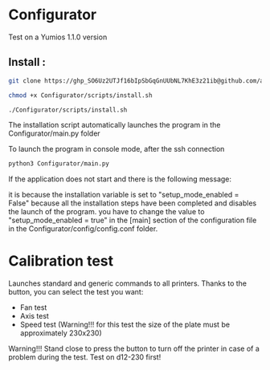 # Configurator

Test on a Yumios 1.1.0 version

## Install :
```bash
git clone https://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@github.com/adnroboticsfr/Configurator.git
```

```bash
chmod +x Configurator/scripts/install.sh
```

```bash
./Configurator/scripts/install.sh
```

The installation script automatically launches the program in the Configurator/main.py folder

To launch the program in console mode, after the ssh connection

```bash
python3 Configurator/main.py
```

If the application does not start and there is the following message:

it is because the installation variable is set to "setup_mode_enabled = False" because all the installation steps have been completed and disables the launch of the program. you have to change the value to "setup_mode_enabled = true" in the [main] section of the configuration file in the Configurator/config/config.conf folder.

# Calibration test

Launches standard and generic commands to all printers. Thanks to the button, you can select the test you want:

- Fan test
- Axis test
- Speed ​​test (Warning!!! for this test the size of the plate must be approximately 230x230)

Warning!!! Stand close to press the button to turn off the printer in case of a problem during the test. Test on d12-230 first!

